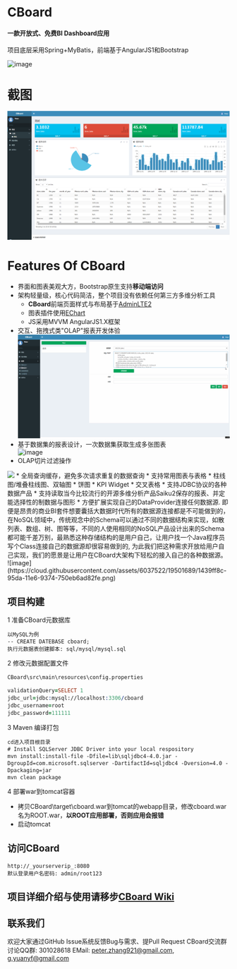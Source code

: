 # CBoard
#### 一款**开放式**、**免费**BI Dashboard应用
项目底层采用Spring+MyBatis，前端基于AngularJS1和Bootstrap  

![image](https://cloud.githubusercontent.com/assets/6037522/19503349/9604c366-95e5-11e6-8318-2e53d2451019.png)  

# 截图
![SS](https://raw.githubusercontent.com/yzhang921/CloudResource/gif/gif/cboard/starter.png)


# Features Of CBoard
* 界面和图表美观大方，Bootstrap原生支持**移动端访问**
* 架构轻量级，核心代码简洁，整个项目没有依赖任何第三方多维分析工具
  * **CBoard**前端页面样式与布局基于[AdminLTE2](https://github.com/almasaeed2010/AdminLTE)
  * 图表插件使用[EChart](http://echarts.baidu.com/)
  * JS采用MVVM AngularJS1.X框架
* 交互、拖拽式类"OLAP"报表开发体验  
![wiget_overview](https://raw.githubusercontent.com/yzhang921/CloudResource/b460e7b7ed188bb3ea9ced5a9377bab1489c3982/gif/cboard/widget_design_overview.gif)
* 基于数据集的报表设计，一次数据集获取生成多张图表  
![image](https://cloud.githubusercontent.com/assets/6037522/19502570/70af928a-95e0-11e6-846e-5ae46dbb1b85.png)  
* OLAP切片过滤操作  
<img src="https://cloud.githubusercontent.com/assets/6037522/19502732/806b1086-95e1-11e6-940f-ab1a18bbff77.png" width="450">
* 全局查询缓存，避免多次请求重复的数据查询
* 支持常用图表与表格
  * 柱线图/堆叠柱线图、双轴图
  * 饼图
  * KPI Widget
  * 交叉表格
* 支持JDBC协议的各种数据产品
* 支持读取当今比较流行的开源多维分析产品Saiku2保存的报表、并定能选择性的制数据与图形
* 方便扩展实现自己的DataProvider连接任何数据源. 即便是昂贵的商业BI套件想要囊括大数据时代所有的数据源连接都是不可能做到的，在NoSQL领域中，传统观念中的Schema可以通过不同的数据结构来实现，如散列表、数组、树、图等等，不同的人使用相同的NoSQL产品设计出来的Schema都可能千差万别，最熟悉这种存储结构的是用户自己，让用户找一个Java程序员写个Class连接自己的数据源却很容易做到的, 为此我们把这种需求开放给用户自己实现，我们的愿景是让用户在CBoard大架构下轻松的接入自己的各种数据源。  
![image](https://cloud.githubusercontent.com/assets/6037522/19501689/1439ff8c-95da-11e6-9374-750eb6ad82fe.png)




## 项目构建
1 准备CBoard元数据库
```mysql
以MySQL为例
-- CREATE DATEBASE cboard;
执行元数据表创建脚本: sql/mysql/mysql.sql
```
2 修改元数据配置文件
```
CBoard\src\main\resources\config.properties
```
```pro
validationQuery=SELECT 1
jdbc_url=jdbc:mysql://localhost:3306/cboard
jdbc_username=root
jdbc_password=111111
```
3 Maven 编译打包
```
cd进入项目根目录
# Install SQLServer JDBC Driver into your local respository
mvn install:install-file -Dfile=lib\sqljdbc4-4.0.jar -DgroupId=com.microsoft.sqlserver -DartifactId=sqljdbc4 -Dversion=4.0 -Dpackaging=jar
mvn clean package
```
4 部署war到tomcat容器
 * 拷贝CBoard\target\cboard.war到tomcat的webapp目录，修改cboard.war名为ROOT.war，**以ROOT应用部署，否则应用会报错**
 * 启动tomcat

## 访问CBoard
```
http://_yourserverip_:8080
默认登录用户名密码: admin/root123
```


## 项目详细介绍与使用请移步[CBoard Wiki](https://github.com/yzhang921/CBoard/wiki)


## 联系我们
欢迎大家通过GitHub Issue系统反馈Bug与需求、提Pull Request
CBoard交流群讨论QQ群: 301028618
EMail: peter.zhang921@gmail.com, g.yuanyf@gmail.com
